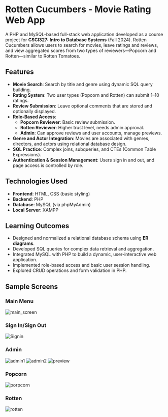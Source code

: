 # Rotten Cucumbers - Movie Rating Web App

A PHP and MySQL-based full-stack web application developed as a course project for **CSCI327: Intro to Database Systems** (Fall 2024). Rotten Cucumbers allows users to search for movies, leave ratings and reviews, and view aggregated scores from two types of reviewers—Popcorn and Rotten—similar to Rotten Tomatoes.

## Features

- **Movie Search**: Search by title and genre using dynamic SQL query building.
- **Rating System**: Two user types (Popcorn and Rotten) can submit 1–10 ratings.
- **Review Submission**: Leave optional comments that are stored and optionally displayed.
- **Role-Based Access**:
  - **Popcorn Reviewer**: Basic review submission.
  - **Rotten Reviewer**: Higher trust level, needs admin approval.
  - **Admin**: Can approve reviews and user accounts, manage previews.
- **Genre and Actor Integration**: Movies are associated with genres, directors, and actors using relational database design.
- **SQL Practice**: Complex joins, subqueries, and CTEs (Common Table Expressions).
- **Authentication & Session Management**: Users sign in and out, and page access is controlled by role.

## Technologies Used

- **Frontend**: HTML, CSS (basic styling)
- **Backend**: PHP
- **Database**: MySQL (via phpMyAdmin)
- **Local Server**: XAMPP

## Learning Outcomes

- Designed and normalized a relational database schema using **ER diagrams**.
- Developed SQL queries for complex data retrieval and aggregation.
- Integrated MySQL with PHP to build a dynamic, user-interactive web application.
- Implemented role-based access and basic user session handling.
- Explored CRUD operations and form validation in PHP.

## Sample Screens

### Main Menu
![main_screen](https://github.com/user-attachments/assets/375e438d-df7a-4f29-ba47-36db7ba41406)

### Sign In/Sign Out
![Signin](https://github.com/user-attachments/assets/603c04ce-eeca-431a-bff6-422a79312922)

### Admin
![admin1](https://github.com/user-attachments/assets/393a94f4-fed0-4107-b18f-7dd63948841e)
![admin2](https://github.com/user-attachments/assets/152070d4-feb3-4688-86db-9c7ab8936071)
![preview](https://github.com/user-attachments/assets/3003aaf4-7f84-4457-818e-eca2dfd55b54)

### Popcorn
![porpcorn](https://github.com/user-attachments/assets/f658d416-0c3b-42e3-9574-d877f0c3e4bd)

### Rotten
![rotten](https://github.com/user-attachments/assets/39590411-7752-4a3e-b4de-ca35bb52764e)
